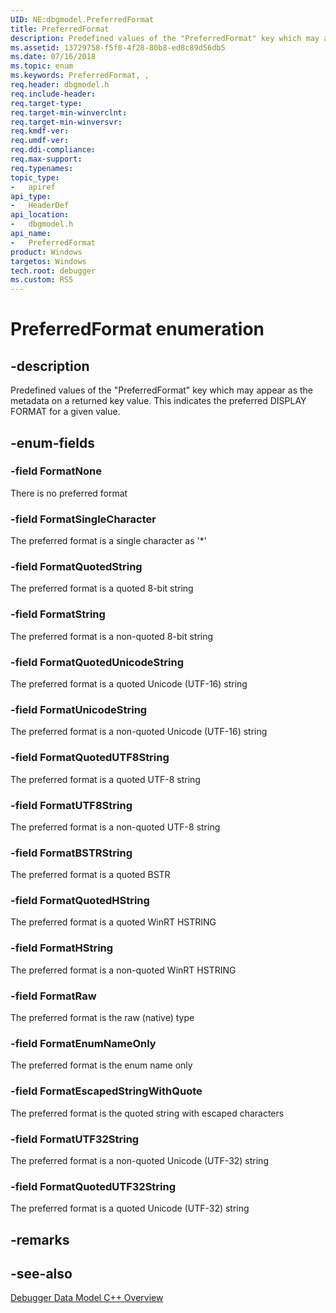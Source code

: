 ```yaml
---
UID: NE:dbgmodel.PreferredFormat
title: PreferredFormat
description: Predefined values of the "PreferredFormat" key which may appear as the metadata on a returned key value.  
ms.assetid: 13729758-f5f8-4f28-80b8-ed8c89d56db5
ms.date: 07/16/2018
ms.topic: enum
ms.keywords: PreferredFormat, , 
req.header: dbgmodel.h
req.include-header:
req.target-type:
req.target-min-winverclnt:
req.target-min-winversvr:
req.kmdf-ver:
req.umdf-ver:
req.ddi-compliance:
req.max-support:
req.typenames: 
topic_type: 
-	apiref
api_type: 
-	HeaderDef
api_location: 
-	dbgmodel.h
api_name: 
-	PreferredFormat
product: Windows
targetos: Windows
tech.root: debugger
ms.custom: RS5
---
```


# PreferredFormat enumeration

## -description

Predefined values of the "PreferredFormat" key which may appear as the metadata on a returned key value.  This indicates the preferred DISPLAY FORMAT for a given value.


## -enum-fields

### -field FormatNone 
There is no preferred format

### -field FormatSingleCharacter 
The preferred format is a single character as '*'

### -field FormatQuotedString 
The preferred format is a quoted 8-bit string

### -field FormatString 
The preferred format is a non-quoted 8-bit string

### -field FormatQuotedUnicodeString 
The preferred format is a quoted Unicode (UTF-16) string

### -field FormatUnicodeString 
The preferred format is a non-quoted Unicode (UTF-16) string

### -field FormatQuotedUTF8String 
The preferred format is a quoted UTF-8 string

### -field FormatUTF8String 
The preferred format is a non-quoted UTF-8 string

### -field FormatBSTRString 
The preferred format is a quoted BSTR

### -field FormatQuotedHString 
The preferred format is a quoted WinRT HSTRING

### -field FormatHString 
The preferred format is a non-quoted WinRT HSTRING

### -field FormatRaw 
The preferred format is the raw (native) type

### -field FormatEnumNameOnly 
The preferred format is the enum name only

### -field FormatEscapedStringWithQuote 
The preferred format is the quoted string with escaped characters

### -field FormatUTF32String 
The preferred format is a non-quoted Unicode (UTF-32) string

### -field FormatQuotedUTF32String 
The preferred format is a quoted Unicode (UTF-32) string

## -remarks

## -see-also

[Debugger Data Model C++ Overview](https://docs.microsoft.com/windows-hardware/drivers/debugger/data-model-cpp-overview)
